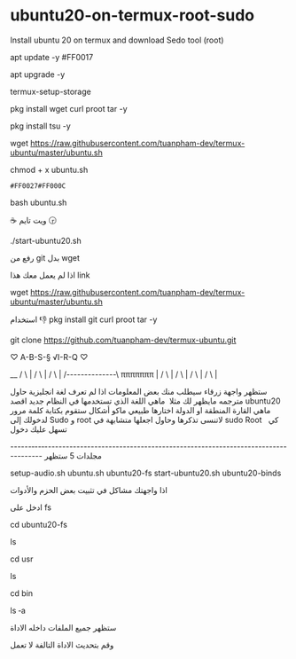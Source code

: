 # ubuntu20-on-termux-root-sudo
Install  ubuntu 20 on termux and download Sedo tool  (root) 
 





apt update -y #FF0017

apt upgrade -y

termux-setup-storage




pkg install wget curl proot tar -y


pkg install tsu -y


wget https://raw.githubusercontent.com/tuanpham-dev/termux-ubuntu/master/ubuntu.sh



chmod + x ubuntu.sh




	#FF0027#FF000C


bash ubuntu.sh





☕ ويت تايم 🕞





./start-ubuntu20.sh



رفع من git بدل wget



اذا لم يعمل معك هذا link


wget https://raw.githubusercontent.com/tuanpham-dev/termux-ubuntu/master/ubuntu.sh



استخدام  👎
pkg install git curl proot tar -y



git clone https://github.com/tuanpham-dev/termux-ubuntu.git











♡ A-B-S-§ √I-R-Q   ♡



__
/   \ |
/       \ |
/           \ |
/--------------\      πππππππ |
/                   \ |
/                       \ |
/                           \ |
/                               \ |


ستظهر واجهة زرقاء
سيطلب منك بعض المعلومات
اذا لم تعرف لغة انجليزية حاول مترجمه مايظهر لك
مثلا  ماهي اللغة الذي تستخدمها في النظام جديد اقصد
ubuntu20
ماهي القارة
المنطقة او الدولة اختارها طبيعي ماكو أشكال
ستقوم بكتابة كلمة مرور لدخولك إلى
Sudo و root
لاتنسى تذكرها وحاول اجعلها متشابهة في sudo Root   كي تسهل عليك
دخول

------‐--‐-----------------------------------------------------------------------------
مجلدات 5 ستظهر

setup-audio.sh   ubuntu.sh     ubuntu20-fs
start-ubuntu20.sh     ubuntu20-binds

اذا واجهتك مشاكل في تثبيت بعض الحزم والأدوات

ادخل على fs

cd ubuntu20-fs

ls

cd usr

ls

cd bin

ls ‐a

ستظهر جميع الملفات داخله  الاداة


وقم بتحديث الاداة التالفة لا تعمل

~~~~~~~~~~~#FE0003
